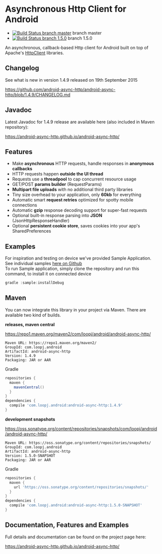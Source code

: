 Asynchronous Http Client for Android
====================================

  - [![Build Status branch master](https://travis-ci.org/android-async-http/android-async-http.svg?branch=master "Build Status branch master")](https://travis-ci.org/android-async-http/android-async-http) branch master
  - [![Build Status branch 1.5.0](https://travis-ci.org/android-async-http/android-async-http.svg?branch=1.5.0 "Build Status branch 1.5.0")](https://travis-ci.org/android-async-http/android-async-http) branch 1.5.0

An asynchronous, callback-based Http client for Android built on top of Apache's [HttpClient](https://hc.apache.org/httpcomponents-client-ga/) libraries.

Changelog
---------

See what is new in version 1.4.9 released on 19th September 2015

https://github.com/android-async-http/android-async-http/blob/1.4.9/CHANGELOG.md

Javadoc
-------

Latest Javadoc for 1.4.9 release are available here (also included in Maven repository):

https://android-async-http.github.io/android-async-http/

Features
--------
- Make **asynchronous** HTTP requests, handle responses in **anonymous callbacks**
- HTTP requests happen **outside the UI thread**
- Requests use a **threadpool** to cap concurrent resource usage
- GET/POST **params builder** (RequestParams)
- **Multipart file uploads** with no additional third party libraries
- Tiny size overhead to your application, only **60kb** for everything
- Automatic smart **request retries** optimized for spotty mobile connections
- Automatic **gzip** response decoding support for super-fast requests
- Optional built-in response parsing into **JSON** (JsonHttpResponseHandler)
- Optional **persistent cookie store**, saves cookies into your app's SharedPreferences

Examples
--------

For inspiration and testing on device we've provided Sample Application.  
See individual samples [here on Github](https://github.com/android-async-http/android-async-http/tree/1.4.9/sample/src/main/java/com/loopj/android/http/sample)  
To run Sample application, simply clone the repository and run this command, to install it on connected device  

```java
gradle :sample:installDebug
```

Maven
-----
You can now integrate this library in your project via Maven. There are available two kind of builds.

**releases, maven central**

https://repo1.maven.org/maven2/com/loopj/android/android-async-http/
```
Maven URL: https://repo1.maven.org/maven2/
GroupId: com.loopj.android
ArtifactId: android-async-http
Version: 1.4.9
Packaging: JAR or AAR
```
Gradle
```groovy
repositories {
  maven {
    mavenCentral()
  }
}
dependencies {
  compile 'com.loopj.android:android-async-http:1.4.9'
}
```

**development snapshots**

https://oss.sonatype.org/content/repositories/snapshots/com/loopj/android/android-async-http/
```
Maven URL: https://oss.sonatype.org/content/repositories/snapshots/
GroupId: com.loopj.android
ArtifactId: android-async-http
Version: 1.5.0-SNAPSHOT
Packaging: JAR or AAR
```
Gradle
```groovy
repositories {
  maven {
    url 'https://oss.sonatype.org/content/repositories/snapshots/'
  }
}
dependencies {
  compile 'com.loopj.android:android-async-http:1.5.0-SNAPSHOT'
}
```

Documentation, Features and Examples
------------------------------------
Full details and documentation can be found on the project page here:

https://android-async-http.github.io/android-async-http/
